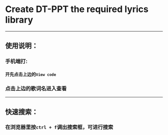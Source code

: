 # Create DT-PPT the required lyrics library

---

## 使用说明：

### 手机端打:

#### 开先点击上边的`View code`

### 点击上边的歌词名进入查看
---
## 快速搜索：

### 在浏览器里按`ctrl + f`调出搜索框，可进行搜索
